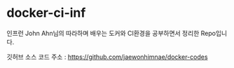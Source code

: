 # docker-ci-inf
인프런 John Ahn님의 따라하며 배우는 도커와 CI환경을 공부하면서 정리한 Repo입니다. 

깃허브 소스 코드 주소 : https://github.com/jaewonhimnae/docker-codes
